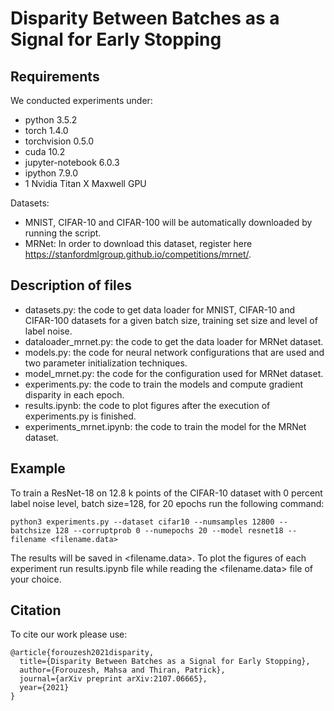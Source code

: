# Disparity Between Batches as a Signal for Early Stopping

## Requirements
We conducted experiments under:
- python 3.5.2
- torch 1.4.0
- torchvision 0.5.0
- cuda 10.2
- jupyter-notebook 6.0.3
- ipython 7.9.0
- 1 Nvidia Titan X Maxwell GPU
    
Datasets:
- MNIST, CIFAR-10 and CIFAR-100 will be automatically downloaded by running the script.
- MRNet: In order to download this dataset, register here https://stanfordmlgroup.github.io/competitions/mrnet/.

## Description of files
* datasets.py: the code to get data loader for MNIST, CIFAR-10 and CIFAR-100 datasets for a given batch size, training set size and level of label noise.
* dataloader_mrnet.py: the code to get the data loader for MRNet dataset.
* models.py: the code for neural network configurations that are used and two parameter initialization techniques.
* model_mrnet.py: the code for the configuration used for MRNet dataset.
* experiments.py: the code to train the models and compute gradient disparity in each epoch.
* results.ipynb: the code to plot figures after the execution of experiments.py is finished.
* experiments_mrnet.ipynb: the code to train the model for the MRNet dataset.

## Example 
To train a ResNet-18 on 12.8 k points of the CIFAR-10 dataset with 0 percent label noise level, batch size=128, for 20 epochs run the following command:

```
python3 experiments.py --dataset cifar10 --numsamples 12800 --batchsize 128 --corruptprob 0 --numepochs 20 --model resnet18 --filename <filename.data>
```

The results will be saved in <filename.data>.
To plot the figures of each experiment run results.ipynb file while reading the <filename.data> file of your choice.


## Citation
To cite our work please use:
```
@article{forouzesh2021disparity,
  title={Disparity Between Batches as a Signal for Early Stopping},
  author={Forouzesh, Mahsa and Thiran, Patrick},
  journal={arXiv preprint arXiv:2107.06665},
  year={2021}
}
```
